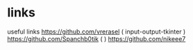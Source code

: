 # links
useful links 
https://github.com/vrerasel ( input-output-tkinter )
https://github.com/Spanchb0tik ( )
https://github.com/nikeee7
